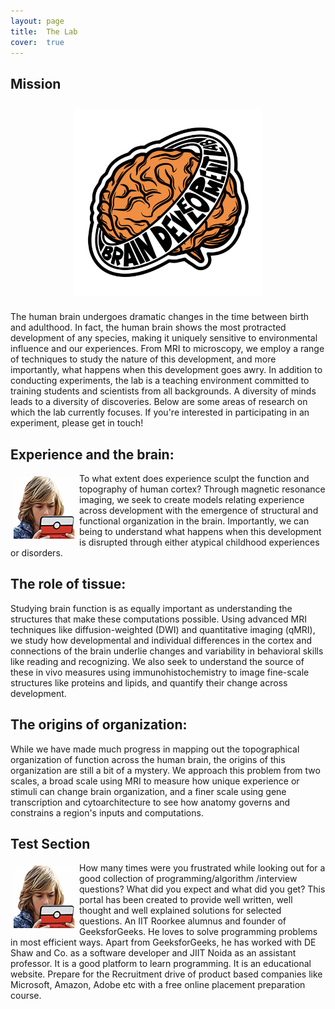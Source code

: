 ```yaml
---
layout: page
title:  The Lab
cover:  true 
---
```


## Mission

<div>
	<img class="logo2" src="/assets/img/logo.png" alt="lab logo orange brain with orbiting lab name" width="300" height="300"/>
</div>

<p>
	The human brain undergoes dramatic changes in the time between birth and adulthood.
	In fact, the human brain shows the most protracted development of any species, making
	it uniquely sensitive to environmental influence and our experiences. From MRI to
	microscopy, we employ a range of techniques to study the nature of this development,
	and more importantly, what happens when this development goes awry. In addition to
	conducting experiments, the lab is a teaching environment committed to training
	students and scientists from all backgrounds. A diversity of minds leads to a
	diversity of discoveries. Below are some areas of research on which the lab
	currently focuses. If you're interested in participating in an experiment, please get
	in touch!
</p>

## Experience and the brain:

<div>
	<img class="nintendo" src="/assets/img/nintendo.png" alt="boy playing nintendo" width="100" height="100"/>
</div>

<p>
	To what extent does experience sculpt the function and topography of human cortex?
	Through magnetic resonance imaging, we seek to create models relating experience
	across development with the emergence of structural and functional organization in
	the brain. Importantly, we can being to understand what happens when this development
	is disrupted through either atypical childhood experiences or disorders. 
</p>

## The role of tissue:

<div>
	Studying brain function is as equally important as understanding the structures that
	make these computations possible. Using advanced MRI techniques like
	diffusion-weighted (DWI) and quantitative imaging (qMRI), we study how developmental
	and individual differences in the cortex and connections of the brain underlie
	changes and variability in behavioral skills like reading and recognizing. We also
	seek to understand the source of these in vivo measures using immunohistochemistry to
	image fine-scale structures like proteins and lipids, and quantify their change
	across development.
</div>

## The origins of organization:

<div>
	While we have made much progress in mapping out the topographical organization of
	function across the human brain, the origins of this organization are still a bit of
	a mystery. We approach this problem from two scales, a broad scale using MRI to
	measure how unique experience or stimuli can change brain organization, and a finer
	scale using gene transcription and cytoarchitecture to see how anatomy governs and
	constrains a region's inputs and computations.
</div>

## Test Section

<div>
	<img class="nintendo" src="/assets/img/nintendo.png" alt="boy playing nintendo" width="100" height="100"/>
</div>

<p>
	How many times were you frustrated while looking
	out for a good collection of programming/algorithm
	/interview questions? What did you expect and what
	did you get? This portal has been created to
	provide well written, well thought and well
	explained solutions for selected questions.
	An IIT Roorkee alumnus and founder of GeeksforGeeks.
	He loves to solve programming problems in most
	efficient ways. Apart from GeeksforGeeks, he has
	worked with DE Shaw and Co. as a software developer
	and JIIT Noida as an assistant professor. It is a
	good platform to learn programming. It is an
	educational website. Prepare for the Recruitment
	drive of product based companies like Microsoft,
	Amazon, Adobe etc with a free online placement
	preparation course.
</p>

<!--author-->

<style type="text/css">
  .row {
    display: flex;
  }

  .column {
    flex: 50%;    
  }

  img.lab-logo {
    display: block;
    margin-left: auto;
    margin-right: auto;
    padding: 10px;
  }
  
  img.logo2 {
    display: block;
    margin-left: auto;
    margin-right: auto;
    padding: 10px;
  }
  
  h1 {
  	color: orange;
  }
  
  img.nintendo {
  	float: left;
  	margin: 5px;
  	height
  }
  
</style>


